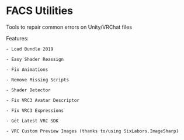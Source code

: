 # FACS Utilities
Tools to repair common errors on Unity/VRChat files

Features:

	- Load Bundle 2019
	
	- Easy Shader Reassign
	
	- Fix Animations
	
	- Remove Missing Scripts
	
	- Shader Detector
	
	- Fix VRC3 Avatar Descriptor
	
	- Fix VRC3 Expressions
	
	- Get Latest VRC SDK
	
	- VRC Custom Preview Images (thanks to/using SixLabors.ImageSharp)
